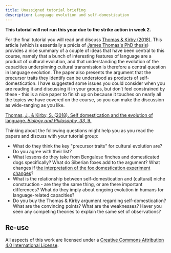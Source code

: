 ```yaml
---
title: Unassigned tutorial briefing
description: Language evolution and self-domestication 
---
```


**This tutorial will not run this year due to the strike action in week 2.**


For the final tutorial you will read and discuss [Thomas & Kirby (2018)](https://doi.org/10.1007/s10539-018-9612-8). This article (which is essentially a précis of [James Thomas's PhD thesis](https://era.ed.ac.uk/handle/1842/12267)) provides a nice summary of a couple of ideas that have been central to this course, namely that a bunch of interesting features of language are a product of cultural evolution, and that understanding the evolution of the capacities underpinning cultural transmission is therefore a central question in language evolution. The paper also presents the argument that the precursor traits they identify can be understood as products of self-domestication. I have suggested some issues you could consider when you are reading it and discussing it in your groups, but don’t feel constrained by these - this is a nice paper to finish up on because it touches on nearly all the topics we have covered on the course, so you can make the discussion as wide-ranging as you like.

[Thomas, J., & Kirby, S. (2018). Self domestication and the evolution of language. <i>Biology and Philosophy, 33,</i> 9.](https://doi.org/10.1007/s10539-018-9612-8)

Thinking about the following questions might help you as you read the papers and discuss with your tutorial group:

- What do they think the key "precursor traits" for cultural evolution are? Do you agree with their list?
- What lessons do they take from Bengalese finches and domesticated dogs specifically? What do Siberian foxes add to the argument? What changes if [the interpretation of the fox domestication experiment changes](https://www.sciencenews.org/article/russian-foxes-tameness-domestication)? 
- What is the relationship between self-domestication and (cultural) niche construction - are they the same thing, or are there important differences? What do they imply about ongoing evolution in humans for language-related capacities?
- Do you buy the Thomas & Kirby argument regarding self-domestication? What are the convincing points? What are the weaknesses? Haver you seen any competing theories to explain the same set of observations?


## Re-use

All aspects of this work are licensed under a [Creative Commons Attribution 4.0 International License](http://creativecommons.org/licenses/by/4.0/).
